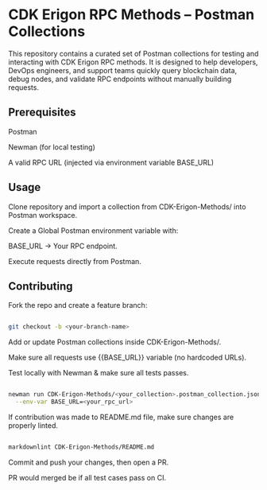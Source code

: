 # CDK Erigon RPC Methods – Postman Collections

This repository contains a curated set of Postman
collections for testing and interacting with CDK Erigon RPC methods.
It is designed to help developers, DevOps engineers,
and support teams quickly query blockchain data, debug nodes,
and validate RPC endpoints without manually building requests.

## Prerequisites

Postman

Newman
 (for local testing)

A valid RPC URL (injected via environment variable BASE_URL)

## Usage

Clone repository and
import a collection from CDK-Erigon-Methods/ into Postman
workspace.

Create a Global Postman environment variable with:

BASE_URL → Your RPC endpoint.

Execute requests directly from Postman.

## Contributing

Fork the repo and create a feature branch:

```bash

git checkout -b <your-branch-name>

```

Add or update Postman collections inside CDK-Erigon-Methods/.

Make sure all requests use {{BASE_URL}} variable (no hardcoded URLs).

Test locally with Newman & make sure all tests passes.

```bash

newman run CDK-Erigon-Methods/<your_collection>.postman_collection.json \
  --env-var BASE_URL=<your_rpc_url>

```

If contribution was made to README.md file,
make sure changes are properly linted.

```bash

markdownlint CDK-Erigon-Methods/README.md

```

Commit and push your changes, then open a PR.

PR would merged be if all test cases pass on CI.
